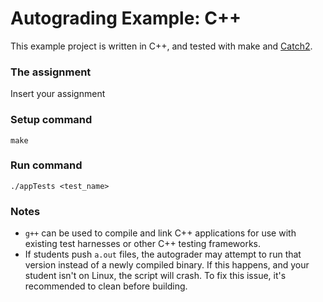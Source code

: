 # Autograding Example: C++
This example project is written in C++, and tested with make and [Catch2](https://github.com/catchorg/Catch2).

### The assignment
Insert your assignment 

### Setup command
`make`

### Run command
`./appTests <test_name>`

### Notes
- `g++` can be used to compile and link C++ applications for use with existing test harnesses or other C++ testing frameworks.
- If students push `a.out` files, the autograder may attempt to run that version instead of a newly compiled binary. If this happens, and your student isn't on Linux, the script will crash. To fix this issue, it's recommended to clean before building.
